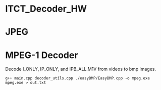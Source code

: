 # ITCT_Decoder_HW

# JPEG

# MPEG-1 Decoder
Decode I_ONLY, IP_ONLY, and IPB_ALL.M1V from videos to bmp images.
```
g++ main.cpp decoder_utils.cpp ./easyBMP/EasyBMP.cpp -o mpeg.exe
mpeg.exe > out.txt
```
